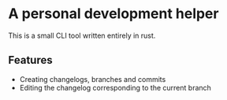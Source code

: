 # A personal development helper
This is a small CLI tool written entirely in rust.

## Features
- Creating changelogs, branches and commits
- Editing the changelog corresponding to the current branch
